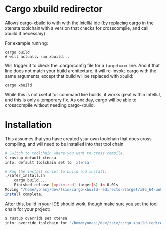 # Cargo xbuild redirector

Allows cargo-xbuild to with with the IntelliJ ide (by replacing cargo in the xtensta toolchain 
with a version that checks for crosscompile, and call xbuild if necessary)

For example running:
```
cargo build
# will actually run xbuild...
```

Will trigger it to check the .cargo/config file for a ```target=xxx``` line. And if that line does not match your 
build architecture, it will re-invoke cargo with the same arguments, except that build will be replaced with xbuild:

```cargo xbuild```

While this is not useful for command line builds, it works great within IntelliJ, and this is only a temporary fix. As 
one day, cargo will be able to crosscompile without needing cargo-xbuild. 

# Installation

This assumes that you have created your own toolchain that does cross compiling, and will need to be installed
into that tool chain.

```bash
# Switch to toolchain where you want to cross compile.
$ rustup default xtensa
info: default toolchain set to 'xtensa'

# Run the install script to build and install.
./safer_install.sh
    cargo build....
    Finished release [optimized] target(s) in 0.01s
Moving "/home/yonasj/dev/tsim/cargo-xbuild-redirector/target/x86_64-unknown-linux-gnu/release/cargo-xbuild-redirector" to "/home/yonasj/.rustup/toolchains/xtensa/bin/cargo" to install re-director.
install complete.
```

After this, build in your IDE should work, though make sure you set the tool chain for your project:
```bash
$ rustup override set xtensa
info: override toolchain for '/home/yonasj/dev/tsim/cargo-xbuild-redirector' set to 'xtensa'
```